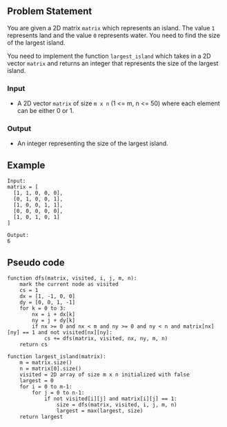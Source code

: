 ## Problem Statement
You are given a 2D matrix `matrix` which represents an island. The value `1` represents land and the value `0` represents water. You need to find the size of the largest island.

You need to implement the function `largest_island` which takes in a 2D vector `matrix` and returns an integer that represents the size of the largest island.

### Input
- A 2D vector `matrix` of size `m x n` (1 <= m, n <= 50) where each element can be either 0 or 1.

### Output
- An integer representing the size of the largest island.

## Example
``` 
Input:
matrix = [
  [1, 1, 0, 0, 0],
  [0, 1, 0, 0, 1],
  [1, 0, 0, 1, 1],
  [0, 0, 0, 0, 0],
  [1, 0, 1, 0, 1]
]

Output:
6
```

## Pseudo code
```
function dfs(matrix, visited, i, j, m, n):
    mark the current node as visited
    cs = 1
    dx = [1, -1, 0, 0]
    dy = [0, 0, 1, -1]
    for k = 0 to 3:
        nx = i + dx[k]
        ny = j + dy[k]
        if nx >= 0 and nx < m and ny >= 0 and ny < n and matrix[nx][ny] == 1 and not visited[nx][ny]:
            cs += dfs(matrix, visited, nx, ny, m, n)
    return cs

function largest_island(matrix):
    m = matrix.size()
    n = matrix[0].size()
    visited = 2D array of size m x n initialized with false
    largest = 0
    for i = 0 to m-1:
        for j = 0 to n-1:
            if not visited[i][j] and matrix[i][j] == 1:
                size = dfs(matrix, visited, i, j, m, n)
                largest = max(largest, size)
    return largest
```